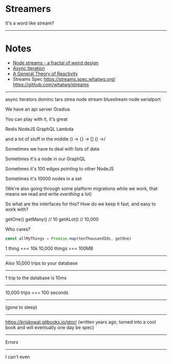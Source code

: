 # Streamers

It's a word like stream?

---

# Notes

- [Node streams - a fractal of weird design](https://gist.github.com/spion/ecdc92bc5de5b381da30#file-01-fractal-weird-design-md)
- [Async Iteration](https://github.com/tc39/proposal-async-iteration)
- [A General Theory of Reactivity](https://kriskowal.gitbooks.io/gtor/content/)
- Streams Spec https://streams.spec.whatwg.org/ https://github.com/whatwg/streams

---

async iterators
dominc tars strea
node stream
bluestream
node serialport



We have an api server Gradius

You can play with it, it's great

Redis
NodeJS
GraphQL
Lambda

and a lot of stuff in the middle
() -> {} -> []
() ->/

Sometimes we have to deal with lists of data

Sometimes it's a node in our GraphQL

Sometimes it's 100 edges pointing to other NodeJS

Sometimes it's 10000 nodes in a set

(We're also going through some platform migrations while we work, that means we read and write *everthing* a lot)

So what are the interfaces for this? How do we keep it fast, and easy to work with?


getOne()
getMany() // 10
getALot() // 10,000

Who cares?

```js
const allMyThings = Promise.map(tenThousandIds, getOne)
```

1 thing === 10k
10,000 things === 100MB

---

Also 10,000 trips to your database

---

1 trip to the database is 10ms

---

10,000 trips === 100 seconds

---

(gone to sleep)

---
https://kriskowal.gitbooks.io/gtor/ (written years ago, turned into a cool book and will eventually one day be spec)

---
Errors

---

I can't even
